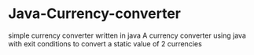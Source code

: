 # Java-Currency-converter
simple currency converter written in java
A currency converter using java with exit conditions to convert a static value of 2 currencies
